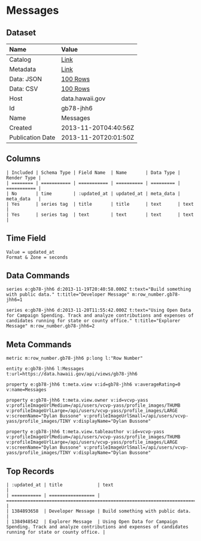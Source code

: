 # Messages

## Dataset

| Name | Value |
| :--- | :---- |
| Catalog | [Link](https://catalog.data.gov/dataset/messages-dbe66) |
| Metadata | [Link](https://data.hawaii.gov/api/views/gb78-jhh6) |
| Data: JSON | [100 Rows](https://data.hawaii.gov/api/views/gb78-jhh6/rows.json?max_rows=100) |
| Data: CSV | [100 Rows](https://data.hawaii.gov/api/views/gb78-jhh6/rows.csv?max_rows=100) |
| Host | data.hawaii.gov |
| Id | gb78-jhh6 |
| Name | Messages |
| Created | 2013-11-20T04:40:56Z |
| Publication Date | 2013-11-20T20:01:50Z |

## Columns

```ls
| Included | Schema Type | Field Name  | Name       | Data Type | Render Type |
| ======== | =========== | =========== | ========== | ========= | =========== |
| No       | time        | :updated_at | updated_at | meta_data | meta_data   |
| Yes      | series tag  | title       | title      | text      | text        |
| Yes      | series tag  | text        | text       | text      | text        |
```

## Time Field

```ls
Value = updated_at
Format & Zone = seconds
```

## Data Commands

```ls
series e:gb78-jhh6 d:2013-11-19T20:40:58.000Z t:text="Build something with public data." t:title="Developer Message" m:row_number.gb78-jhh6=1

series e:gb78-jhh6 d:2013-11-20T11:55:42.000Z t:text="Using Open Data for Campaign Spending. Track and analyze contributions and expenses of candidates running for state or county office." t:title="Explorer Message" m:row_number.gb78-jhh6=2
```

## Meta Commands

```ls
metric m:row_number.gb78-jhh6 p:long l:"Row Number"

entity e:gb78-jhh6 l:Messages t:url=https://data.hawaii.gov/api/views/gb78-jhh6

property e:gb78-jhh6 t:meta.view v:id=gb78-jhh6 v:averageRating=0 v:name=Messages

property e:gb78-jhh6 t:meta.view.owner v:id=vcvp-yass v:profileImageUrlMedium=/api/users/vcvp-yass/profile_images/THUMB v:profileImageUrlLarge=/api/users/vcvp-yass/profile_images/LARGE v:screenName="Dylan Bussone" v:profileImageUrlSmall=/api/users/vcvp-yass/profile_images/TINY v:displayName="Dylan Bussone"

property e:gb78-jhh6 t:meta.view.tableauthor v:id=vcvp-yass v:profileImageUrlMedium=/api/users/vcvp-yass/profile_images/THUMB v:profileImageUrlLarge=/api/users/vcvp-yass/profile_images/LARGE v:screenName="Dylan Bussone" v:profileImageUrlSmall=/api/users/vcvp-yass/profile_images/TINY v:displayName="Dylan Bussone"
```

## Top Records

```ls
| :updated_at | title             | text                                                                                                                                  | 
| =========== | ================= | ===================================================================================================================================== | 
| 1384893658  | Developer Message | Build something with public data.                                                                                                     | 
| 1384948542  | Explorer Message  | Using Open Data for Campaign Spending. Track and analyze contributions and expenses of candidates running for state or county office. | 
```